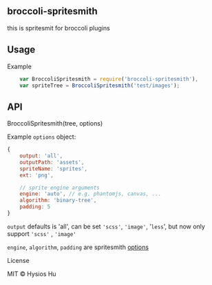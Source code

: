 broccoli-spritesmith
--------------------

this is spritesmit for broccoli plugins


Usage
-----

Example

```js 
	var BroccoliSpritesmith = require('broccoli-spritesmith'),
	var spriteTree = BroccoliSpritesmith('test/images');

```

API
---

BroccoliSpritesmith(tree, options)

Example `options` object:
```js
{
    output: 'all',
    outputPath: 'assets',
    spriteName: 'sprites',
    ext: 'png',

    // sprite engine arguments   
    engine: 'auto', // e.g. phantomjs, canvas, ...
    algorithm: 'binary-tree',
    padding: 5
}
```


`output` defaults is 'all', can be set `'scss'`, `'image'`, '`less`', but now only support `'scss'` , `'image'`

`engine`, `algorithm`, `padding` are spritesmith [options](https://github.com/Ensighten/spritesmith#documentation)

License

MIT © Hysios Hu
